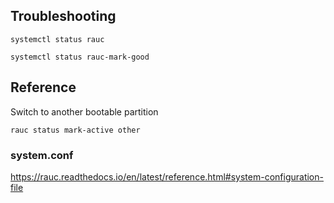 ## Troubleshooting

```shell
systemctl status rauc
```

```shell
systemctl status rauc-mark-good
```

## Reference

Switch to another bootable partition

```
rauc status mark-active other
```

### system.conf

https://rauc.readthedocs.io/en/latest/reference.html#system-configuration-file